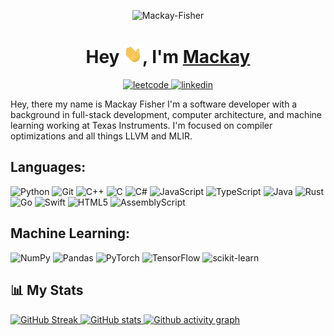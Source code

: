 
<p align="center"> 
	<img src="https://komarev.com/ghpvc/?username=Mackay-Fisher" alt="Mackay-Fisher"/>
</p>

<h1 align="center"> Hey <img width="30px" src="https://github.com/bsovs/bsovs/blob/main/assets/hi.gif">, I'm <a href="https://www.linkedin.com/in/mackay-fisher/">Mackay</a></h1>

<p align="center"> 
	<a href="https://leetcode.com/Mackay-Fisher/">
		<img src="https://img.shields.io/badge/-LeetCode-FFA116?style=for-the-badge&logo=LeetCode&logoColor=black" alt="leetcode"/>
	</a>
	<a href="https://www.linkedin.com/in/mackay-fisher/">
		<img src="https://img.shields.io/badge/LinkedIn-0077B5?style=for-the-badge&logo=linkedin&logoColor=white" alt="linkedin"/>
	</a>
</p>
<p>
Hey, there my name is Mackay Fisher I'm a software developer with a background in full-stack development, computer architecture, and machine learning working at Texas Instruments. I'm focused on compiler optimizations and all things LLVM and MLIR.
</p>
<!--  <br/>
 <br/> -->
<!--  <div align="center" style="display:flex; justify-content: space-between;">
	<a href="https://github-readme-stats.vercel.app/api?username=Mackay-Fisher&theme=dark&hide_border=false&include_all_commits=false&count_private=false)"><img align="center" height="200" width = "400" src="https://github-readme-stats.vercel.app/api?username=Mackay-Fisher&theme=dark&hide_border=false&include_all_commits=true&count_private=false" alt="Anurag's github stats" /></a>  
    <a href="https://github-readme-stats.vercel.app/api/top-langs/?username=Mackay-Fisher&theme=dark&hide_border=false&include_all_commits=true&count_private=false&layout=compact"><img align="center" height="200" width = "400" src="https://github-readme-stats.vercel.app/api/top-langs/?username=Mackay-Fisher&theme=dark&hide_border=false&include_all_commits=true&count_private=false&layout=compact" alt="Anurag's github stats" /></a>   
    ## Compiler:
![LLVM](https://en.wikipedia.org/wiki/LLVM#/media/File:LLVM_logo.png)
![Clang](https://isocpp.org/files/img/llvm.png)
![MLIR](https://en.wikipedia.org/wiki/MLIR_%28software%29#/media/File:MLIR_Logo.svg)
[![Codeforces Stats](https://codeforces-readme-stats.vercel.app/api/card?username=16bitnarwhal&theme=tokyonight)](https://codeforces.com/profile/16bitnarwhal)
 </div> -->

## Languages:
![Python](https://img.shields.io/badge/python-3670A0?style=for-the-badge&logo=python&logoColor=ffdd54) 
![Git](https://img.shields.io/badge/git-%23F05033.svg?style=for-the-badge&logo=git&logoColor=white)
![C++](https://img.shields.io/badge/c++-%2300599C.svg?style=for-the-badge&logo=c%2B%2B&logoColor=white)
![C](https://img.shields.io/badge/c-%2300599C.svg?style=for-the-badge&logo=c&logoColor=white)
![C#](https://img.shields.io/badge/c%23-%23239120.svg?style=for-the-badge&logo=csharp&logoColor=white)
![JavaScript](https://img.shields.io/badge/javascript-%23323330.svg?style=for-the-badge&logo=javascript&logoColor=%23F7DF1E)
![TypeScript](https://img.shields.io/badge/typescript-%23007ACC.svg?style=for-the-badge&logo=typescript&logoColor=white)
![Java](https://img.shields.io/badge/java-%23ED8B00.svg?style=for-the-badge&logo=openjdk&logoColor=white) 
![Rust](https://img.shields.io/badge/rust-%23000000.svg?style=for-the-badge&logo=rust&logoColor=white)
![Go](https://img.shields.io/badge/go-%2300ADD8.svg?style=for-the-badge&logo=go&logoColor=white) 
![Swift](https://img.shields.io/badge/swift-F54A2A?style=for-the-badge&logo=swift&logoColor=white) 
![HTML5](https://img.shields.io/badge/html5-%23E34F26.svg?style=for-the-badge&logo=html5&logoColor=white)
![AssemblyScript](https://img.shields.io/badge/assembly%20script-%23000000.svg?style=for-the-badge&logo=assemblyscript&logoColor=white)


## Machine Learning:
![NumPy](https://img.shields.io/badge/numpy-%23013243.svg?style=for-the-badge&logo=numpy&logoColor=white) ![Pandas](https://img.shields.io/badge/pandas-%23150458.svg?style=for-the-badge&logo=pandas&logoColor=white) ![PyTorch](https://img.shields.io/badge/PyTorch-%23EE4C2C.svg?style=for-the-badge&logo=PyTorch&logoColor=white) ![TensorFlow](https://img.shields.io/badge/TensorFlow-%23FF6F00.svg?style=for-the-badge&logo=TensorFlow&logoColor=white) ![scikit-learn](https://img.shields.io/badge/scikit--learn-%23F7931E.svg?style=for-the-badge&logo=scikit-learn&logoColor=white)

## 📊 My Stats
<div>
  <a href="https://github.com/Mackay-Fisher">
    <img src="http://github-readme-streak-stats.herokuapp.com?user=Mackay-Fisher&theme=tokyonight" width="450" alt="GitHub Streak"/>
  </a>
  <a href="https://github.com/Mackay-Fisher">
    <img src="https://github-readme-stats.vercel.app/api?username=Mackay-Fisher&theme=tokyonight&show_icons=true" width="400" alt="GitHub stats"/>
  </a>
  <a href="https://github.com/ashutosh00710/github-readme-activity-graph">
    <img src="https://github-readme-activity-graph.vercel.app/graph?username=Mackay-Fisher&theme=tokyo-night&area=true" width="800" alt="Github activity graph"/>
  </a>
</div>

